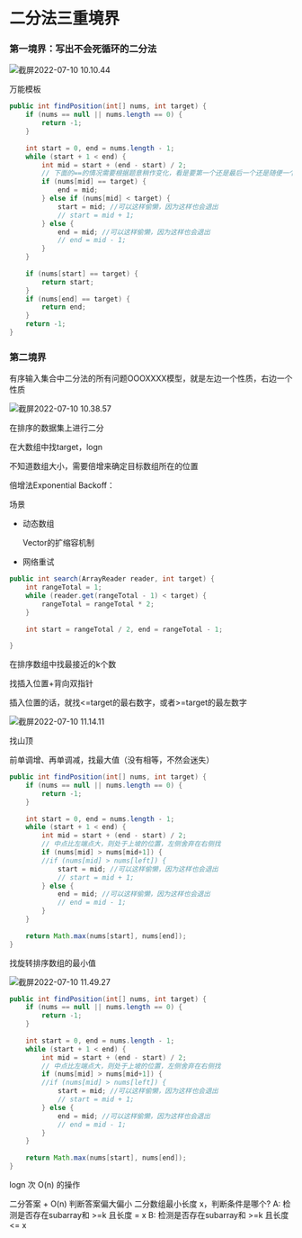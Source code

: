 # 二分法三重境界



### 第一境界：写出不会死循环的二分法

![截屏2022-07-10 10.10.44](https://xingqiu-tuchuang-1256524210.cos.ap-shanghai.myqcloud.com/3978/%E6%88%AA%E5%B1%8F2022-07-10%2010.10.44.png)



万能模板

```java
public int findPosition(int[] nums, int target) {
    if (nums == null || nums.length == 0) {
        return -1;
    }
    
    int start = 0, end = nums.length - 1;
    while (start + 1 < end) {
        int mid = start + (end - start) / 2;
        // 下面的==的情况需要根据题意稍作变化，看是要第一个还是最后一个还是随便一个
        if (nums[mid] == target) {
            end = mid;
        } else if (nums[mid] < target) {
            start = mid; //可以这样偷懒，因为这样也会退出
            // start = mid + 1;
        } else {
            end = mid; //可以这样偷懒，因为这样也会退出
            // end = mid - 1;
        }
    }
    
    if (nums[start] == target) {
        return start;
    }
    if (nums[end] == target) {
        return end;
    }
    return -1;
}
```





### 第二境界

有序输入集合中二分法的所有问题OOOXXXX模型，就是左边一个性质，右边一个性质

![截屏2022-07-10 10.38.57](https://xingqiu-tuchuang-1256524210.cos.ap-shanghai.myqcloud.com/3978/%E6%88%AA%E5%B1%8F2022-07-10%2010.38.57.png)

在排序的数据集上进行二分





在大数组中找target，logn

不知道数组大小，需要倍增来确定目标数组所在的位置





倍增法Exponential Backoff：

场景

- 动态数组

  Vector的扩缩容机制

- 网络重试



```java
public int search(ArrayReader reader, int target) {
    int rangeTotal = 1;
    while (reader.get(rangeTotal - 1) < target) {
        rangeTotal = rangeTotal * 2;
    }
    
    int start = rangeTotal / 2, end = rangeTotal - 1;
    
}
```





在排序数组中找最接近的k个数

找插入位置+背向双指针



插入位置的话，就找<=target的最右数字，或者>=target的最左数字

![截屏2022-07-10 11.14.11](https://xingqiu-tuchuang-1256524210.cos.ap-shanghai.myqcloud.com/3978/%E6%88%AA%E5%B1%8F2022-07-10%2011.14.11.png)





找山顶

前单调增、再单调减，找最大值（没有相等，不然会迷失）

```java
public int findPosition(int[] nums, int target) {
    if (nums == null || nums.length == 0) {
        return -1;
    }
    
    int start = 0, end = nums.length - 1;
    while (start + 1 < end) {
        int mid = start + (end - start) / 2;
        // 中点比左端点大，则处于上坡的位置，左侧舍弃在右侧找
        if (nums[mid] > nums[mid+1]) {
        //if (nums[mid] > nums[left]) {
            start = mid; //可以这样偷懒，因为这样也会退出
            // start = mid + 1;
        } else {
            end = mid; //可以这样偷懒，因为这样也会退出
            // end = mid - 1;
        }
    }
    
    return Math.max(nums[start], nums[end]);
}
```





找旋转排序数组的最小值

![截屏2022-07-10 11.49.27](https://xingqiu-tuchuang-1256524210.cos.ap-shanghai.myqcloud.com/3978/%E6%88%AA%E5%B1%8F2022-07-10%2011.49.27.png)



```java
public int findPosition(int[] nums, int target) {
    if (nums == null || nums.length == 0) {
        return -1;
    }
    
    int start = 0, end = nums.length - 1;
    while (start + 1 < end) {
        int mid = start + (end - start) / 2;
        // 中点比左端点大，则处于上坡的位置，左侧舍弃在右侧找
        if (nums[mid] > nums[mid+1]) {
        //if (nums[mid] > nums[left]) {
            start = mid; //可以这样偷懒，因为这样也会退出
            // start = mid + 1;
        } else {
            end = mid; //可以这样偷懒，因为这样也会退出
            // end = mid - 1;
        }
    }
    
    return Math.max(nums[start], nums[end]);
}
```





logn 次 O(n) 的操作

二分答案 + O(n) 判断答案偏大偏小 二分数组最小长度 x，判断条件是哪个? A: 检测是否存在subarray和 >=k 且长度 = x B: 检测是否存在subarray和 >=k 且长度 <= x
